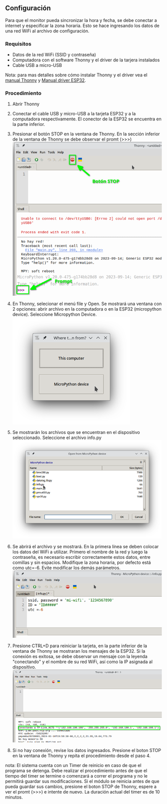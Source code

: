 ## Configuración
Para que el monitor pueda sincronizar la hora y fecha, se debe conectar a internet y especificar la zona horaria. Esto se hace ingresando los datos de una red WiFi al archivo de configuración.

### Requisitos
- Datos de la red WiFi (SSID y contraseña)
- Computadora con el software Thonny y el driver de la tarjera instalados
- Cable USB a micro-USB

Nota: para mas detalles sobre cómo instalar Thonny y el driver vea el [manual Thonny](/manual_thonny/) y [Manual driver ESP32](/manual_driverESP32).

### Procedimiento
1. Abrir Thonny

2. Conectar el cable USB y micro-USB a la tarjeta ESP32 y a la computadora respectivamente. El conector de la ESP32 se encuentra en la parte inferior.

3. Presionar el botón STOP en la ventana de Thonny. En la sección inferior de la ventana de Thonny se debe observar el promt (>>>)
![stop](/assets/img/stop.png)

4. En Thonny, selecionar el menú file y Open. Se mostrará una ventana con 2 opciones: abrir archivo en la computadora o en la ESP32 (micropython device). Seleccione Micropython Device.
![abrir](/assets/img/abrir.png)

5. Se mostrarán los archivos que se encuentran en el dispositivo seleccionado. Seleccione el archivo info.py
![files](/assets/img/files.png)

6. Se abrirá el archivo y se mostrará. En la primera línea se deben colocar los datos del WiFi a utilizar. Primero el nombre de la red y luego la contraseña, es necesario escribir correctamente estos datos, entre comillas y sin espacios. Modifique la zona horaria, por defecto está como utc=-6. Evite modificar los demás parámetros.
![info](/assets/img/info.png)

7. Presione CTRL+D para reiniciar la tarjeta, en la parte inferior de la ventana de Thonny se mostraran los mensajes de la ESP32. Si la conexión es exitosa, se debe observar un mensaje con la leyenda "conectando" y el nombre de su red WiFi, así como la IP asignada al dispositivo.
![wifi](/assets/img/wifi.png)

8. Si no hay conexión, revise los datos ingresados. Presione el boton STOP en la ventana de Thonny y repita el procedimiento desde el paso 4.

nota: El sistema cuenta con un Timer  de reinicio en caso de que el programa se detenga. Debe realizar el procedimiento antes de que el tiempo del timer se termine o comenzará a correr el programa y no le permitirá guardar sus modificaciones. Si el módulo se reinicia antes de que pueda guardar sus cambios, presione el boton STOP de Thonny, espere a ver el promt (>>>) e intente de nuevo. La duración actual del timer es de 10 minutos.


